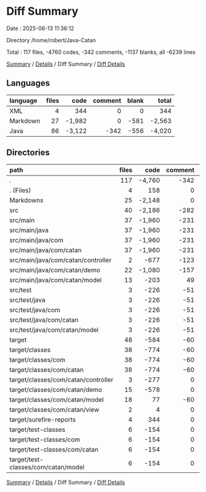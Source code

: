 # Diff Summary

Date : 2025-06-13 11:36:12

Directory /home/robert/Java-Catan

Total : 117 files,  -4760 codes, -342 comments, -1137 blanks, all -6239 lines

[Summary](results.md) / [Details](details.md) / Diff Summary / [Diff Details](diff-details.md)

## Languages
| language | files | code | comment | blank | total |
| :--- | ---: | ---: | ---: | ---: | ---: |
| XML | 4 | 344 | 0 | 0 | 344 |
| Markdown | 27 | -1,982 | 0 | -581 | -2,563 |
| Java | 86 | -3,122 | -342 | -556 | -4,020 |

## Directories
| path | files | code | comment | blank | total |
| :--- | ---: | ---: | ---: | ---: | ---: |
| . | 117 | -4,760 | -342 | -1,137 | -6,239 |
| . (Files) | 4 | 158 | 0 | 35 | 193 |
| Markdowns | 25 | -2,148 | 0 | -617 | -2,765 |
| src | 40 | -2,186 | -282 | -539 | -3,007 |
| src/main | 37 | -1,960 | -231 | -464 | -2,655 |
| src/main/java | 37 | -1,960 | -231 | -464 | -2,655 |
| src/main/java/com | 37 | -1,960 | -231 | -464 | -2,655 |
| src/main/java/com/catan | 37 | -1,960 | -231 | -464 | -2,655 |
| src/main/java/com/catan/controller | 2 | -677 | -123 | -177 | -977 |
| src/main/java/com/catan/demo | 22 | -1,080 | -157 | -262 | -1,499 |
| src/main/java/com/catan/model | 13 | -203 | 49 | -25 | -179 |
| src/test | 3 | -226 | -51 | -75 | -352 |
| src/test/java | 3 | -226 | -51 | -75 | -352 |
| src/test/java/com | 3 | -226 | -51 | -75 | -352 |
| src/test/java/com/catan | 3 | -226 | -51 | -75 | -352 |
| src/test/java/com/catan/model | 3 | -226 | -51 | -75 | -352 |
| target | 48 | -584 | -60 | -16 | -660 |
| target/classes | 38 | -774 | -60 | -16 | -850 |
| target/classes/com | 38 | -774 | -60 | -16 | -850 |
| target/classes/com/catan | 38 | -774 | -60 | -16 | -850 |
| target/classes/com/catan/controller | 3 | -277 | 0 | -3 | -280 |
| target/classes/com/catan/demo | 15 | -578 | 0 | -11 | -589 |
| target/classes/com/catan/model | 18 | 77 | -60 | -2 | 15 |
| target/classes/com/catan/view | 2 | 4 | 0 | 0 | 4 |
| target/surefire-reports | 4 | 344 | 0 | 0 | 344 |
| target/test-classes | 6 | -154 | 0 | 0 | -154 |
| target/test-classes/com | 6 | -154 | 0 | 0 | -154 |
| target/test-classes/com/catan | 6 | -154 | 0 | 0 | -154 |
| target/test-classes/com/catan/model | 6 | -154 | 0 | 0 | -154 |

[Summary](results.md) / [Details](details.md) / Diff Summary / [Diff Details](diff-details.md)